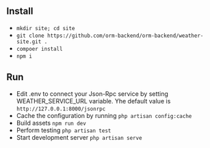 ## Install

* `mkdir site; cd site`
* `git clone https://github.com/orm-backend/orm-backend/weather-site.git .`
* `compoer install`
* `npm i`

## Run

* Edit .env to connect your Json-Rpc service by setting WEATHER_SERVICE_URL variable. Yhe default value is `http://127.0.0.1:8000/jsonrpc`
* Cache the configuration by running `php artisan config:cache`
* Build assets `npm run dev`
* Perform testing `php artisan test`
* Start development server `php artisan serve`
